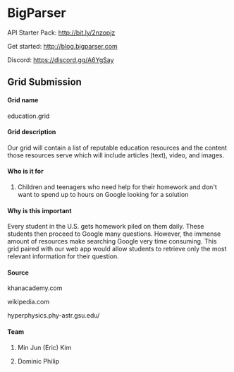 # BigParser

API Starter Pack: http://bit.ly/2nzopjz

Get started: http://blog.bigparser.com

Discord: https://discord.gg/A6YgSay

## Grid Submission

#### Grid name

education.grid

#### Grid description

Our grid will contain a list of reputable education resources and the content those resources serve which will include articles (text), video, and images.

#### Who is it for

1. Children and teenagers who need help for their homework and don't want to spend up to hours on Google looking for a solution

#### Why is this important

Every student in the U.S. gets homework piled on them daily. These students then proceed to Google many questions. However, the immense amount of resources make searching Google very time consuming. This grid paired with our web app would allow students to retrieve only the most relevant information for their question.

#### Source

khanacademy.com

wikipedia.com

hyperphysics.phy-astr.gsu.edu/

#### Team

1. Min Jun (Eric) Kim

2. Dominic Philip
